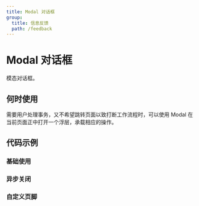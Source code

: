 ```yaml
---
title: Modal 对话框
group:
  title: 信息反馈
  path: /feedback
---
```


# Modal 对话框

模态对话框。

## 何时使用

需要用户处理事务，又不希望跳转页面以致打断工作流程时，可以使用 Modal 在当前页面正中打开一个浮层，承载相应的操作。

## 代码示例

### 基础使用

<code src="./demo/base"></code>

### 异步关闭

<code src="./demo/asyncClose"></code>

### 自定义页脚

<code src="./demo/customFooter"></code>
